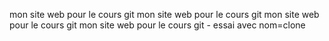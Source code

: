 mon site web pour le cours git
mon site web pour le cours git
mon site web pour le cours git
mon site web pour le cours git - essai avec nom=clone
